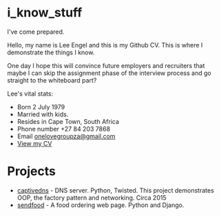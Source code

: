 # i_know_stuff
 I've come prepared.
 
 Hello, my name is Lee Engel and this is my Github CV. This is where I demonstrate the things I know.
 
 One day I hope this will convince future employers and recruiters that maybe I can skip the assignment phase of the interview process and go straight to the whiteboard part?
 
 Lee's vital stats:
 * Born 2 July 1979
 * Married with kids.
 * Resides in Cape Town, South Africa
 * Phone number +27 84 203 7868
 * Email onelovegroupza@gmail.com
 * [View my CV](https://docs.google.com/document/d/1BlIxs2OTqLkBKqksdQCJZA8mrOCvBmnvb7AEdfB3WZQ/edit?usp=sharing)
 
 
 # Projects
 * [captivedns](Python/captivedns) - DNS server. Python, Twisted. This project demonstrates OOP, 
 the factory pattern and networking. Circa 2015
 * [sendfood](Python/sendfood) - A food ordering web page. Python and Django.
  
 
 